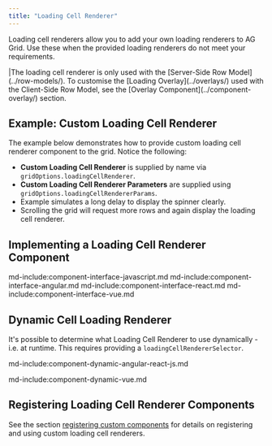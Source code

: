 ```yaml
---
title: "Loading Cell Renderer"
---
```


Loading cell renderers allow you to add your own loading renderers to AG Grid. Use these when the provided loading renderers do not meet your requirements.

<note>
|The loading cell renderer is only used with the [Server-Side Row Model](../row-models/). To customise the [Loading Overlay](../overlays/) used with the Client-Side Row Model, see the [Overlay Component](../component-overlay/) section.
</note>
 
## Example: Custom Loading Cell Renderer

The example below demonstrates how to provide custom loading cell renderer component to the grid. Notice the following:
 
- **Custom Loading Cell Renderer** is supplied by name via `gridOptions.loadingCellRenderer`.
- **Custom Loading Cell Renderer Parameters** are supplied using `gridOptions.loadingCellRendererParams`.
- Example simulates a long delay to display the spinner clearly. 
- Scrolling the grid will request more rows and again display the loading cell renderer.

<grid-example title='Custom Loading Cell Renderer' name='custom-loading-cell-renderer' type='generated' options='{ "enterprise": true, "modules": ["serverside"], "extras": ["fontawesome"] }'></grid-example>

## Implementing a Loading Cell Renderer Component

md-include:component-interface-javascript.md
md-include:component-interface-angular.md
md-include:component-interface-react.md
md-include:component-interface-vue.md

<framework-specific-section frameworks="javascript,angular,vue">
<interface-documentation interfaceName='ILoadingCellRendererParams' names='["api", "context", "node"]'></interface-documentation>
</framework-specific-section>
<framework-specific-section frameworks="react">
<interface-documentation interfaceName='CustomLoadingCellRendererProps' names='["api", "context", "node"]'></interface-documentation>
</framework-specific-section>

## Dynamic Cell Loading Renderer

It's possible to determine what Loading Cell Renderer to use dynamically - i.e. at runtime. This requires providing a `loadingCellRendererSelector`.

<framework-specific-section frameworks="javascript,angular,react">
md-include:component-dynamic-angular-react-js.md
</framework-specific-section>

md-include:component-dynamic-vue.md 

## Registering Loading Cell Renderer Components

See the section [registering custom components](/components/#registering-custom-components) for details on registering and using custom loading cell renderers.

